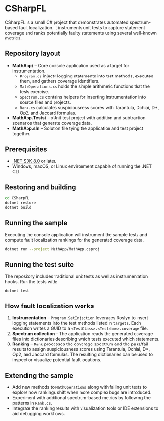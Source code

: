 # CSharpFL

CSharpFL is a small C# project that demonstrates automated spectrum-based fault localization. It instruments unit tests to capture statement coverage and ranks potentially faulty statements using several well-known metrics.

## Repository layout
- **MathApp/** – Core console application used as a target for instrumentation.
  - `Program.cs` injects logging statements into test methods, executes them, and gathers coverage identifiers.
  - `MathOperations.cs` holds the simple arithmetic functions that the tests exercise.
  - `Spectrum.cs` contains helpers for inserting instrumentation into source files and projects.
  - `Rank.cs` calculates suspiciousness scores with Tarantula, Ochiai, D*, Op2, and Jaccard formulas.
- **MathApp.Tests/** – xUnit test project with addition and subtraction scenarios that generate coverage data.
- **MathApp.sln** – Solution file tying the application and test project together.

## Prerequisites
- [.NET SDK 8.0](https://dotnet.microsoft.com/download) or later.
- Windows, macOS, or Linux environment capable of running the .NET CLI.

## Restoring and building
```bash
cd CSharpFL
dotnet restore
dotnet build
```

## Running the sample
Executing the console application will instrument the sample tests and compute fault localization rankings for the generated coverage data.
```bash
dotnet run --project MathApp/MathApp.csproj
```

## Running the test suite
The repository includes traditional unit tests as well as instrumentation hooks. Run the tests with:
```bash
dotnet test
```

## How fault localization works
1. **Instrumentation** – `Program.SetInjection` leverages Roslyn to insert logging statements into the test methods listed in `targets`. Each execution writes a GUID to a `<TestClass>.<TestName>.coverage` file.
2. **Spectrum collection** – The application reads the generated coverage files into dictionaries describing which tests executed which statements.
3. **Ranking** – `Rank` processes the coverage spectrum and the pass/fail results to assign suspiciousness scores using Tarantula, Ochiai, D*, Op2, and Jaccard formulas. The resulting dictionaries can be used to inspect or visualize potential fault locations.

## Extending the sample
- Add new methods to `MathOperations` along with failing unit tests to explore how rankings shift when more complex bugs are introduced.
- Experiment with additional spectrum-based metrics by following the patterns in `Rank.cs`.
- Integrate the ranking results with visualization tools or IDE extensions to aid debugging workflows.
